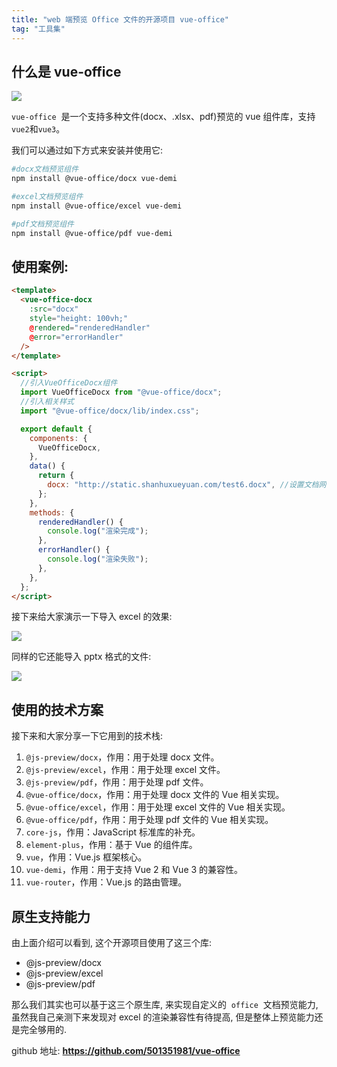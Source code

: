 ```yaml
---
title: "web 端预览 Office 文件的开源项目 vue-office"
tag: "工具集"
---
```


## 什么是 vue-office

<img src="../imgs/95/15.gif" />

`vue-office`  是一个支持多种文件(docx、.xlsx、pdf)预览的 vue 组件库，支持`vue2`和`vue3`。

我们可以通过如下方式来安装并使用它:

```sh
#docx文档预览组件
npm install @vue-office/docx vue-demi

#excel文档预览组件
npm install @vue-office/excel vue-demi

#pdf文档预览组件
npm install @vue-office/pdf vue-demi
```

## 使用案例:

```html
<template>
  <vue-office-docx
    :src="docx"
    style="height: 100vh;"
    @rendered="renderedHandler"
    @error="errorHandler"
  />
</template>

<script>
  //引入VueOfficeDocx组件
  import VueOfficeDocx from "@vue-office/docx";
  //引入相关样式
  import "@vue-office/docx/lib/index.css";

  export default {
    components: {
      VueOfficeDocx,
    },
    data() {
      return {
        docx: "http://static.shanhuxueyuan.com/test6.docx", //设置文档网络地址，可以是相对地址
      };
    },
    methods: {
      renderedHandler() {
        console.log("渲染完成");
      },
      errorHandler() {
        console.log("渲染失败");
      },
    },
  };
</script>
```

接下来给大家演示一下导入 excel 的效果:

<img src="../imgs/95/14.webp" />

同样的它还能导入 pptx 格式的文件:

<img src="../imgs/95/16.gif" />

## 使用的技术方案

接下来和大家分享一下它用到的技术栈:

1. `@js-preview/docx`，作用：用于处理 docx 文件。
2. `@js-preview/excel`，作用：用于处理 excel 文件。
3. `@js-preview/pdf`，作用：用于处理 pdf 文件。
4. `@vue-office/docx`，作用：用于处理 docx 文件的 Vue 相关实现。
5. `@vue-office/excel`，作用：用于处理 excel 文件的 Vue 相关实现。
6. `@vue-office/pdf`，作用：用于处理 pdf 文件的 Vue 相关实现。
7. `core-js`，作用：JavaScript 标准库的补充。
8. `element-plus`，作用：基于 Vue 的组件库。
9. `vue`，作用：Vue.js 框架核心。
10. `vue-demi`，作用：用于支持 Vue 2 和 Vue 3 的兼容性。
11. `vue-router`，作用：Vue.js 的路由管理。

## 原生支持能力

由上面介绍可以看到, 这个开源项目使用了这三个库:

- @js-preview/docx
- @js-preview/excel
- @js-preview/pdf

那么我们其实也可以基于这三个原生库, 来实现自定义的  `office`  文档预览能力, 虽然我自己亲测下来发现对 excel 的渲染兼容性有待提高, 但是整体上预览能力还是完全够用的.

github 地址: **https://github.com/501351981/vue-office**
